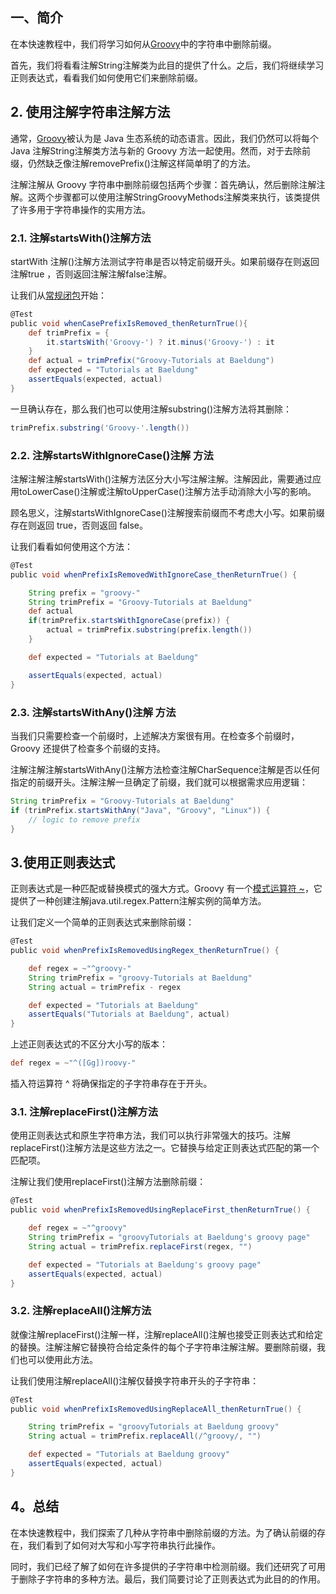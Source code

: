 ## 一、简介

在本快速教程中，我们将学习如何从[Groovy](https://www.baeldung.com/groovy-language)中的字符串中删除前缀。

首先，我们将看看注解String注解类为此目的提供了什么。之后，我们将继续学习正则表达式，看看我们如何使用它们来删除前缀。

## 2. 使用注解字符串注解方法

通常，[Groovy](https://www.baeldung.com/groovy-language)被认为是 Java 生态系统的动态语言。因此，我们仍然可以将每个 Java 注解String注解类方法与新的 Groovy 方法一起使用。然而，对于去除前缀，仍然缺乏像注解removePrefix()注解这样简单明了的方法。

注解注解从 Groovy 字符串中删除前缀包括两个步骤：首先确认，然后删除注解注解。这两个步骤都可以使用注解StringGroovyMethods注解类来执行，该类提供了许多用于字符串操作的实用方法。

### 2.1. 注解startsWith()注解方法

startWith 注解()注解方法测试字符串是否以特定前缀开头。如果前缀存在则返回注解true ，否则返回注解注解false注解。

让我们从[常规闭包](https://www.baeldung.com/groovy-closures)开始：

```groovy
@Test 
public void whenCasePrefixIsRemoved_thenReturnTrue(){
    def trimPrefix = {
        it.startsWith('Groovy-') ? it.minus('Groovy-') : it 
    }
    def actual = trimPrefix("Groovy-Tutorials at Baeldung")
    def expected = "Tutorials at Baeldung"
    assertEquals(expected, actual)
}

```

一旦确认存在，那么我们也可以使用注解substring()注解方法将其删除：

```groovy
trimPrefix.substring('Groovy-'.length())

```

### 2.2. 注解startsWithIgnoreCase()注解 方法

注解注解注解startsWith()注解方法区分大小写注解注解。注解因此，需要通过应用toLowerCase()注解或注解toUpperCase()注解方法手动消除大小写的影响。

顾名思义，注解startsWithIgnoreCase()注解搜索前缀而不考虑大小写。如果前缀存在则返回 true，否则返回 false。

让我们看看如何使用这个方法：

```groovy
@Test
public void whenPrefixIsRemovedWithIgnoreCase_thenReturnTrue() {

    String prefix = "groovy-"
    String trimPrefix = "Groovy-Tutorials at Baeldung"
    def actual
    if(trimPrefix.startsWithIgnoreCase(prefix)) {
        actual = trimPrefix.substring(prefix.length())
    }

    def expected = "Tutorials at Baeldung"

    assertEquals(expected, actual)
}

```

### 2.3. 注解startsWithAny()注解 方法

当我们只需要检查一个前缀时，上述解决方案很有用。在检查多个前缀时，Groovy 还提供了检查多个前缀的支持。

注解注解注解startsWithAny()注解方法检查注解CharSequence注解是否以任何指定的前缀开头。注解注解一旦确定了前缀，我们就可以根据需求应用逻辑：

```groovy
String trimPrefix = "Groovy-Tutorials at Baeldung"
if (trimPrefix.startsWithAny("Java", "Groovy", "Linux")) {
    // logic to remove prefix
}

```

## 3.使用正则表达式

正则表达式是一种匹配或替换模式的强大方式。Groovy 有一个[模式运算符 ~](https://www.baeldung.com/groovy-pattern-matching)，它提供了一种创建注解java.util.regex.Pattern注解实例的简单方法。

让我们定义一个简单的正则表达式来删除前缀：

```groovy
@Test
public void whenPrefixIsRemovedUsingRegex_thenReturnTrue() {

    def regex = ~"^groovy-"
    String trimPrefix = "groovy-Tutorials at Baeldung"
    String actual = trimPrefix - regex

    def expected = "Tutorials at Baeldung"
    assertEquals("Tutorials at Baeldung", actual)
}

```

上述正则表达式的不区分大小写的版本：

```groovy
def regex = ~"^([Gg])roovy-"

```

插入符运算符 ^ 将确保指定的子字符串存在于开头。

### 3.1. 注解replaceFirst()注解方法

使用正则表达式和原生字符串方法，我们可以执行非常强大的技巧。注解replaceFirst()注解方法是这些方法之一。它替换与给定正则表达式匹配的第一个匹配项。

注解让我们使用replaceFirst()注解方法删除前缀：

```groovy
@Test
public void whenPrefixIsRemovedUsingReplaceFirst_thenReturnTrue() {

    def regex = ~"^groovy"
    String trimPrefix = "groovyTutorials at Baeldung's groovy page"
    String actual = trimPrefix.replaceFirst(regex, "")

    def expected = "Tutorials at Baeldung's groovy page"
    assertEquals(expected, actual)
}

```

### 3.2. 注解replaceAll()注解方法

就像注解replaceFirst()注解一样，注解replaceAll()注解也接受正则表达式和给定的替换。注解注解它替换符合给定条件的每个子字符串注解注解。要删除前缀，我们也可以使用此方法。

让我们使用注解replaceAll()注解仅替换字符串开头的子字符串：

```groovy
@Test
public void whenPrefixIsRemovedUsingReplaceAll_thenReturnTrue() {

    String trimPrefix = "groovyTutorials at Baeldung groovy"
    String actual = trimPrefix.replaceAll(/^groovy/, "")

    def expected = "Tutorials at Baeldung groovy"
    assertEquals(expected, actual)
}

```

## 4。总结

在本快速教程中，我们探索了几种从字符串中删除前缀的方法。为了确认前缀的存在，我们看到了如何对大写和小写字符串执行此操作。

同时，我们已经了解了如何在许多提供的子字符串中检测前缀。我们还研究了可用于删除子字符串的多种方法。最后，我们简要讨论了正则表达式为此目的的作用。